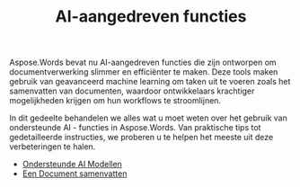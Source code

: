 ﻿---
title: AI-aangedreven functies
second_title: Aspose.Words voor Java
articleTitle: AI-aangedreven functies
linktitle: AI-aangedreven functies
type: docs
weight: 25
description: "Aspose.Words for Java introduceert AI-aangedreven tools zoals documentsamenvatting om de efficiëntie te verhogen. Leer hoe u AI-aangedreven functies gebruikt met tips en gedetailleerde richtlijnen."
url: /nl/java/ai-powered-features/
timestamp: 2024-11-26-12-00-00
---

Aspose.Words bevat nu AI-aangedreven functies die zijn ontworpen om documentverwerking slimmer en efficiënter te maken. Deze tools maken gebruik van geavanceerd machine learning om taken uit te voeren zoals het samenvatten van documenten, waardoor ontwikkelaars krachtiger mogelijkheden krijgen om hun workflows te stroomlijnen.

In dit gedeelte behandelen we alles wat u moet weten over het gebruik van ondersteunde AI - functies in Aspose.Words. Van praktische tips tot gedetailleerde instructies, we proberen u te helpen het meeste uit deze verbeteringen te halen.

* [Ondersteunde AI Modellen](/words/java/supported-ai-models/)
* [Een Document samenvatten](/words/java/summarize-a-document/)

